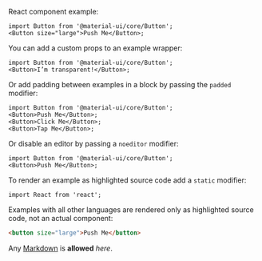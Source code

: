 React component example:

```tsx
import Button from '@material-ui/core/Button';
<Button size="large">Push Me</Button>;
```

You can add a custom props to an example wrapper:

```tsx { "props": { "className": "checks" } }
import Button from '@material-ui/core/Button';
<Button>I’m transparent!</Button>;
```

Or add padding between examples in a block by passing the `padded` modifier:

```tsx padded
import Button from '@material-ui/core/Button';
<Button>Push Me</Button>;
<Button>Click Me</Button>;
<Button>Tap Me</Button>;
```

Or disable an editor by passing a `noeditor` modifier:

```tsx noeditor
import Button from '@material-ui/core/Button';
<Button>Push Me</Button>;
```

To render an example as highlighted source code add a `static` modifier:

```tsx static
import React from 'react';
```

Examples with all other languages are rendered only as highlighted source code, not an actual component:

```html
<button size="large">Push Me</button>
```

Any [Markdown](http://daringfireball.net/projects/markdown/) is **allowed** _here_.

